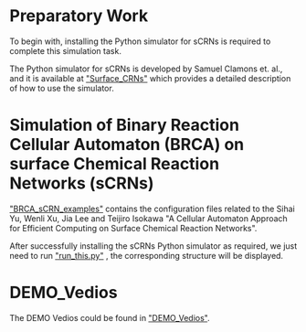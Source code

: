 Preparatory Work
============================================================
To begin with, installing the Python simulator for sCRNs is required to complete this simulation task.

The Python simulator for sCRNs is developed by Samuel Clamons et. al., and it is available at ["Surface_CRNs"](https://github.com/sclamons/surface_crns) which provides a detailed description of how to use the simulator.


Simulation of Binary Reaction Cellular Automaton (BRCA) on surface Chemical Reaction Networks (sCRNs)
============================================================
["BRCA_sCRN_examples"](https://github.com/SihaiYu/BRCA_sCRN/tree/main/BRCA_sCRN_examples) contains the configuration files related to the Sihai Yu, Wenli Xu, Jia Lee and Teijiro Isokawa "A Cellular Automaton Approach for Efficient Computing on Surface Chemical Reaction Networks".

After successfully installing the sCRNs Python simulator as required, we just need to run ["run_this.py"](https://github.com/SihaiYu/BRCA_sCRN/blob/main/BRCA_sCRN_examples/run_this.py) , the corresponding structure will be displayed.


DEMO_Vedios
============================================================
The DEMO Vedios could be found in ["DEMO_Vedios"](https://github.com/SihaiYu/BRCA_sCRN/issues/1#issue-1740446209).




